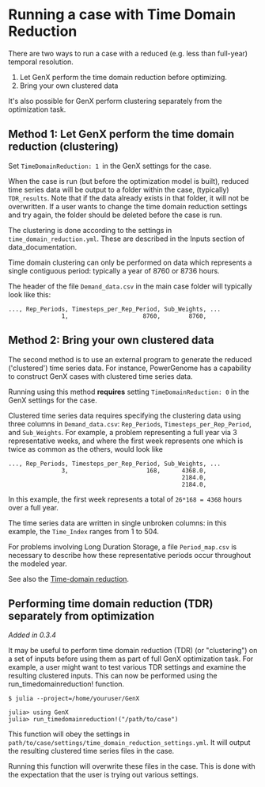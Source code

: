 # Running a case with Time Domain Reduction

There are two ways to run a case with a reduced (e.g. less than full-year) temporal resolution.
1. Let GenX perform the time domain reduction before optimizing.
2. Bring your own clustered data

It's also possible for GenX perform clustering separately from the optimization task. 

## Method 1: Let GenX perform the time domain reduction (clustering)

Set `TimeDomainReduction: 1 `in the GenX settings for the case.

When the case is run (but before the optimization model is built), reduced time series data will be output to a folder within the case, (typically) `TDR_results`. Note that if the data already exists in that folder, it will not be overwritten. If a user wants to change the time domain reduction settings and try again, the folder should be deleted before the case is run.

The clustering is done according to the settings in `time_domain_reduction.yml`. These are described in the Inputs section of data_documentation.

Time domain clustering can only be performed on data which represents a single contiguous period: typically a year of 8760 or 8736 hours.

The header of the file `Demand_data.csv` in the main case folder will typically look like this:

```
..., Rep_Periods, Timesteps_per_Rep_Period, Sub_Weights, ...
               1,                     8760,        8760,
```

## Method 2: Bring your own clustered data

The second method is to use an external program to generate the reduced ('clustered') time series data. For instance, PowerGenome has a capability to construct GenX cases with clustered time series data.

Running using this method **requires** setting `TimeDomainReduction: 0` in the GenX settings for the case.

Clustered time series data requires specifying the clustering data using three columns in `Demand_data.csv`: `Rep_Periods`, `Timesteps_per_Rep_Period`, and `Sub_Weights`. For example, a problem representing a full year via 3 representative weeks, and where the first week represents one which is twice as common as the others, would look like

```
..., Rep_Periods, Timesteps_per_Rep_Period, Sub_Weights, ...
               3,                      168,      4368.0,
                                                 2184.0,
                                                 2184.0,
```

In this example, the first week represents a total of `26*168 = 4368` hours over a full year.

The time series data are written in single unbroken columns: in this example, the `Time_Index` ranges from 1 to 504.

For problems involving Long Duration Storage, a file `Period_map.csv` is necessary to describe how these representative periods occur throughout the modeled year.

See also the [Time-domain reduction](@ref).

## Performing time domain reduction (TDR) separately from optimization
*Added in 0.3.4*

It may be useful to perform time domain reduction (TDR) (or "clustering") on a set of inputs before using them as part of full GenX optimization task. For example, a user might want to test various TDR settings and examine the resulting clustered inputs. This can now be performed using the run_timedomainreduction! function.

```
$ julia --project=/home/youruser/GenX

julia> using GenX
julia> run_timedomainreduction!("/path/to/case")
```

This function will obey the settings in `path/to/case/settings/time_domain_reduction_settings.yml`. It will output the resulting clustered time series files in the case.

Running this function will overwrite these files in the case. This is done with the expectation that the user is trying out various settings.